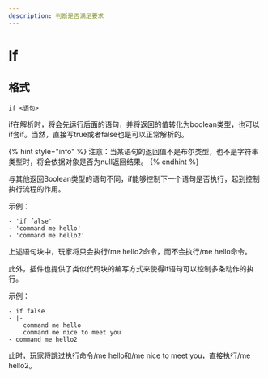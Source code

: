 ```yaml
---
description: 判断是否满足要求
---
```


# If

## 格式

```
if <语句>
```

if在解析时，将会先运行后面的语句，并将返回的值转化为boolean类型，也可以if套if。当然，直接写true或者false也是可以正常解析的。

{% hint style="info" %}
注意：当某语句的返回值不是布尔类型，也不是字符串类型时，将会依据对象是否为null返回结果。
{% endhint %}

与其他返回Boolean类型的语句不同，if能够控制下一个语句是否执行，起到控制执行流程的作用。

示例：

```
- 'if false'
- 'command me hello'
- 'command me hello2'
```

上述语句块中，玩家将只会执行/me hello2命令，而不会执行/me hello命令。

此外，插件也提供了类似代码块的编写方式来使得if语句可以控制多条动作的执行。

示例：

```
- if false
- |-
    command me hello
    command me nice to meet you
- command me hello2
```

此时，玩家将跳过执行命令/me hello和/me nice to meet you，直接执行/me hello2。
